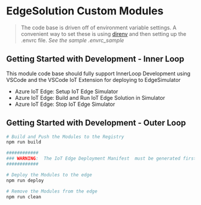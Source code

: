 # EdgeSolution Custom Modules 

> The code base is driven off of environment variable settings.  A convenient way to set these is using [direnv](https://github.com/direnv/direnv) and then setting up the .envrc file.  _See the sample .envrc_sample_


## Getting Started with Development - Inner Loop 

This module code base should fully support InnerLoop Development using VSCode and the VSCode IoT Extension for deploying to EdgeSimulator

- Azure IoT Edge: Setup IoT Edge Simulator
- Azure IoT Edge: Build and Run IoT Edge Solution in Simulator
- Azure IoT Edge: Stop IoT Edge Simulator

## Getting Started with Development - Outer Loop


```bash
# Build and Push the Modules to the Registry
npm run build

############
### WARNING:  The IoT Edge Deployment Manifest  must be generated first
############

# Deploy the Modules to the edge
npm run deploy

# Remove the Modules from the edge
npm run clean
```
